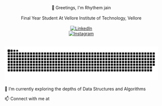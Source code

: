 <div align = "center">🚀 Greetings, I'm Rhythem jain</div>
<br>
<div align ="center">Final Year Student At Vellore Institute of Technology, Vellore</div>
<br>
<div align="center">
    <a href="https://www.linkedin.com/in/rhythem-jain-4b3799259/">
        <img src="https://img.shields.io/badge/LinkedIn-0077B5?style=for-the-badge&logo=linkedin&logoColor=white" alt="LinkedIn"/>
    </a>
</div>
<div align="center">
    <a href="https://www.instagram.com/rhythem_jain/">
        <img src="https://camo.githubusercontent.com/3ad821fc2ec8e5389509e2262efe64bbab486ae3bfa9abf43bae910f1d3fc134/68747470733a2f2f696d672e736869656c64732e696f2f62616467652f496e7374616772616d2d2532334534343035462e7376673f6c6f676f3d496e7374616772616d266c6f676f436f6c6f723d7768697465" alt="Instagram"/>
    </a>
</div>
<br><br>
<div align="center">
    <img src="https://raw.githubusercontent.com/Chiranjeev-droid/Chiranjeev-droid/0d92ef41189453568ec2929a7a56d5653cd67623/github-contribution-grid-snake.svg" alt="GitHub Contribution Grid Snake Animation"/>
</div>
<br>
🌱 I’m currently exploring the depths of Data Structures and Algorithms
<br>
<p dir = "auto">
    📫 Connect with me at
    <strong>
        <a href = "mailto:rhythem.jain04@gmail.com"></a>
    </strong>
</p>
<!--
**rhythemjain04/rhythemjain04** is a ✨ _special_ ✨ repository because its `README.md` (this file) appears on your GitHub profile.

Here are some ideas to get you started:

- 🔭 I’m currently working on ...
- 🌱 I’m currently learning ...
- 👯 I’m looking to collaborate on ...
- 🤔 I’m looking for help with ...
- 💬 Ask me about ...
- 📫 How to reach me: ...
- 😄 Pronouns: ...
- ⚡ Fun fact: ...
-->
